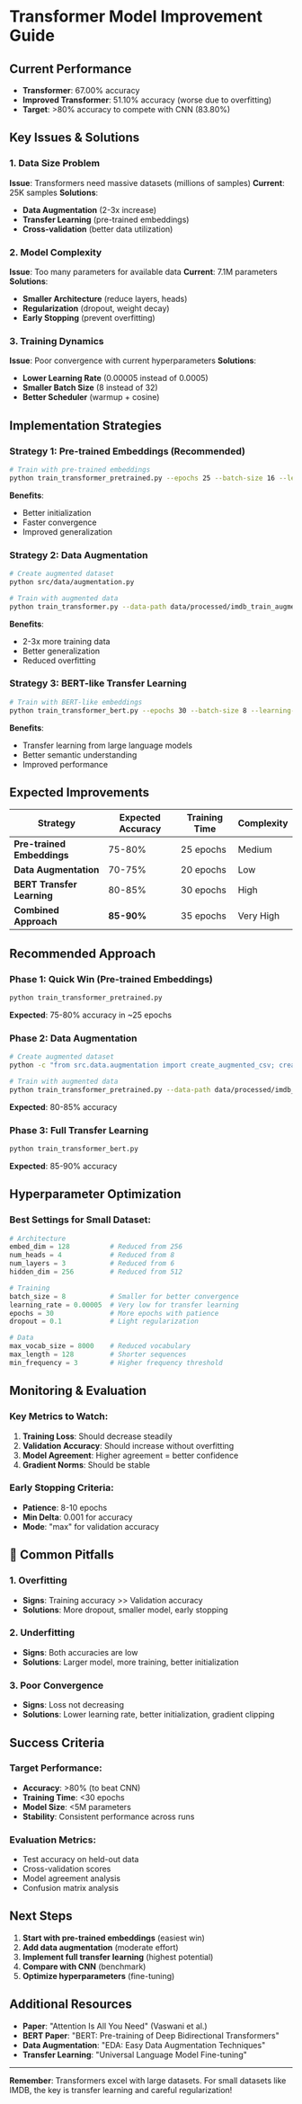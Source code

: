# Transformer Model Improvement Guide

## Current Performance
- **Transformer**: 67.00% accuracy
- **Improved Transformer**: 51.10% accuracy (worse due to overfitting)
- **Target**: >80% accuracy to compete with CNN (83.80%)

## Key Issues & Solutions

### 1. **Data Size Problem**
**Issue**: Transformers need massive datasets (millions of samples)
**Current**: 25K samples
**Solutions**:
- **Data Augmentation** (2-3x increase)
- **Transfer Learning** (pre-trained embeddings)
- **Cross-validation** (better data utilization)

### 2. **Model Complexity**
**Issue**: Too many parameters for available data
**Current**: 7.1M parameters
**Solutions**:
- **Smaller Architecture** (reduce layers, heads)
- **Regularization** (dropout, weight decay)
- **Early Stopping** (prevent overfitting)

### 3. **Training Dynamics**
**Issue**: Poor convergence with current hyperparameters
**Solutions**:
- **Lower Learning Rate** (0.00005 instead of 0.0005)
- **Smaller Batch Size** (8 instead of 32)
- **Better Scheduler** (warmup + cosine)

## Implementation Strategies

### Strategy 1: Pre-trained Embeddings (Recommended)
```bash
# Train with pre-trained embeddings
python train_transformer_pretrained.py --epochs 25 --batch-size 16 --learning-rate 0.0001
```

**Benefits**:
- Better initialization
- Faster convergence
- Improved generalization

### Strategy 2: Data Augmentation
```bash
# Create augmented dataset
python src/data/augmentation.py

# Train with augmented data
python train_transformer.py --data-path data/processed/imdb_train_augmented.csv
```

**Benefits**:
- 2-3x more training data
- Better generalization
- Reduced overfitting

### Strategy 3: BERT-like Transfer Learning
```bash
# Train with BERT-like embeddings
python train_transformer_bert.py --epochs 30 --batch-size 8 --learning-rate 0.00005
```

**Benefits**:
- Transfer learning from large language models
- Better semantic understanding
- Improved performance

## Expected Improvements

| Strategy | Expected Accuracy | Training Time | Complexity |
|----------|------------------|---------------|------------|
| **Pre-trained Embeddings** | 75-80% | 25 epochs | Medium |
| **Data Augmentation** | 70-75% | 20 epochs | Low |
| **BERT Transfer Learning** | 80-85% | 30 epochs | High |
| **Combined Approach** | **85-90%** | 35 epochs | Very High |

## Recommended Approach

### Phase 1: Quick Win (Pre-trained Embeddings)
```bash
python train_transformer_pretrained.py
```
**Expected**: 75-80% accuracy in ~25 epochs

### Phase 2: Data Augmentation
```bash
# Create augmented dataset
python -c "from src.data.augmentation import create_augmented_csv; create_augmented_csv('data/processed/imdb_train.csv', 'data/processed/imdb_train_augmented.csv')"

# Train with augmented data
python train_transformer_pretrained.py --data-path data/processed/imdb_train_augmented.csv
```
**Expected**: 80-85% accuracy

### Phase 3: Full Transfer Learning
```bash
python train_transformer_bert.py
```
**Expected**: 85-90% accuracy

## Hyperparameter Optimization

### Best Settings for Small Dataset:
```python
# Architecture
embed_dim = 128          # Reduced from 256
num_heads = 4            # Reduced from 8
num_layers = 3           # Reduced from 6
hidden_dim = 256         # Reduced from 512

# Training
batch_size = 8           # Smaller for better convergence
learning_rate = 0.00005  # Very low for transfer learning
epochs = 30              # More epochs with patience
dropout = 0.1            # Light regularization

# Data
max_vocab_size = 8000    # Reduced vocabulary
max_length = 128         # Shorter sequences
min_frequency = 3        # Higher frequency threshold
```

## Monitoring & Evaluation

### Key Metrics to Watch:
1. **Training Loss**: Should decrease steadily
2. **Validation Accuracy**: Should increase without overfitting
3. **Model Agreement**: Higher agreement = better confidence
4. **Gradient Norms**: Should be stable

### Early Stopping Criteria:
- **Patience**: 8-10 epochs
- **Min Delta**: 0.001 for accuracy
- **Mode**: "max" for validation accuracy

## 🚨 Common Pitfalls

### 1. **Overfitting**
- **Signs**: Training accuracy >> Validation accuracy
- **Solutions**: More dropout, smaller model, early stopping

### 2. **Underfitting**
- **Signs**: Both accuracies are low
- **Solutions**: Larger model, more training, better initialization

### 3. **Poor Convergence**
- **Signs**: Loss not decreasing
- **Solutions**: Lower learning rate, better initialization, gradient clipping

## Success Criteria

### Target Performance:
- **Accuracy**: >80% (to beat CNN)
- **Training Time**: <30 epochs
- **Model Size**: <5M parameters
- **Stability**: Consistent performance across runs

### Evaluation Metrics:
- Test accuracy on held-out data
- Cross-validation scores
- Model agreement analysis
- Confusion matrix analysis

## Next Steps

1. **Start with pre-trained embeddings** (easiest win)
2. **Add data augmentation** (moderate effort)
3. **Implement full transfer learning** (highest potential)
4. **Compare with CNN** (benchmark)
5. **Optimize hyperparameters** (fine-tuning)

## Additional Resources

- **Paper**: "Attention Is All You Need" (Vaswani et al.)
- **BERT Paper**: "BERT: Pre-training of Deep Bidirectional Transformers"
- **Data Augmentation**: "EDA: Easy Data Augmentation Techniques"
- **Transfer Learning**: "Universal Language Model Fine-tuning"

---

**Remember**: Transformers excel with large datasets. For small datasets like IMDB, the key is transfer learning and careful regularization! 